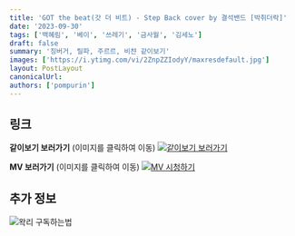 ```yaml
---
title: 'GOT the beat(갓 더 비트) - Step Back cover by 결석밴드 [박취더락]'
date: '2023-09-30'
tags: ['백혜림', '베이', '쓰레기', '금사월', '김세노']
draft: false
summary: '징버거, 릴파, 주르르, 비챤 같이보기'
images: ['https://i.ytimg.com/vi/2ZnpZZIodyY/maxresdefault.jpg']
layout: PostLayout
canonicalUrl:
authors: ['pompurin']
---
```


## 링크

**같이보기 보러가기** (이미지를 클릭하여 이동)
[![같이보기 보러가기](https://cdn.discordapp.com/attachments/1136601898116464710/1211650793904807976/logo.png?ex=65eef8bc&is=65dc83bc&hm=95dc0e08c1f43025dd60def429896697b3787a9f923593eb50b24e9fb6280361&)](https://cafe.naver.com/steamindiegame/13137166)

**MV 보러가기** (이미지를 클릭하여 이동)
[![MV 시청하기](https://i.ytimg.com/vi/2ZnpZZIodyY/maxresdefault.jpg)](https://youtu.be/2ZnpZZIodyY?si=7dtSt63tVsKurMf8)

## 추가 정보

![왁리 구독하는법](https://cdn.discordapp.com/attachments/1136601898116464710/1202561346370142238/--3-cut.gif?ex=65e99707&is=65d72207&hm=77ccf39e44d1b0ba4bc899cb3220e87d5ce56ff9a25de53263bc132fb9c9d85a&)
